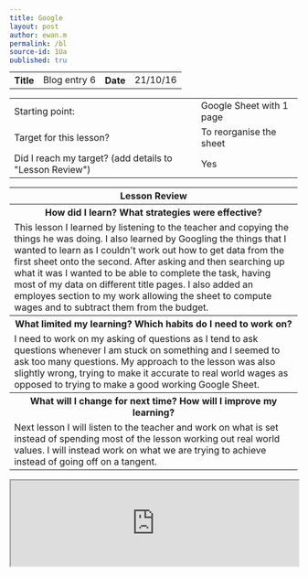 ```yaml
---
title: Google sheets
layout: post
author: ewan.mayhew
permalink: /blog-6/
source-id: 1UaXpt2INziobZReJDKDoj14RDR-nFg-oKvSCxwQY7vI
published: true
---
```

<html>
<head>
<style>
div {
    width: 100px;
    height: 100px;
    background: red;
    transition: width 2s;
    -webkit-transition: width 2s; /* Safari 3.1 to 6.0 */
}

div:hover {
    width: 300px;
}
</style>
</head>
<body>
<table style="width:100%">
  <tr>
    <th>Title</th>
    <td>Blog entry 6</td>
    <th>Date</th>
    <td>21/10/16</td>
  </tr>
</table>


<table style="width:100%">
  <tr>
    <td>Starting point:</td>
    <td>Google Sheet with 1 page</td>
  </tr>
  <tr>
    <td>Target for this lesson?</td>
    <td>To reorganise the sheet</td>
  </tr>
  <tr>
    <td>Did I reach my target? 
(add details to "Lesson Review")</td>
    <td>Yes</td>
  </tr>
</table>


<table>
  <tr>
    <th>Lesson Review</th>
  </tr>
  <tr>
    <th>How did I learn? What strategies were effective? </th>
  </tr>
  <tr>
    <td>This lesson I learned by listening to the teacher and copying the things he was doing. I also learned by Googling the things that I wanted to learn as I couldn't work out how to get data from the first sheet onto the second. After asking and then searching up what it was I wanted to be able to complete the task, having most of my data on different title pages. I also added an employes section to my work allowing the sheet to compute wages and to subtract them from the budget.</td>
  </tr>
  <tr>
    <th>What limited my learning? Which habits do I need to work on?</th>
  </tr>
  <tr>
    <td>I need to work on my asking of questions as I tend to ask questions whenever I am stuck on something and I seemed to ask too many questions. My approach to the lesson was also slightly wrong, trying to make it accurate to real world wages as opposed to trying to make a good working Google Sheet. </td>
  </tr>
  <tr>
    <th>What will I change for next time? How will I improve my learning?</th>
  </tr>
  <tr>
    <td>Next lesson I will listen to the teacher and work on what is set instead of spending most of the lesson working out real world values. I will instead work on what we are trying to achieve instead of going off on a tangent.</td>
  </tr>
</table>

<iframe hight="100%" width="100%" src="https://docs.google.com/spreadsheets/d/16KaEdhB8R7yxVklznBwU6pEXwi2H8uenSUXjRqZfjKM/pubhtml?widget=true&amp;headers=false"></iframe>

